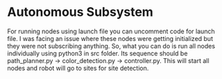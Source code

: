 # Autonomous Subsystem

For running nodes using launch file you can uncomment code for launch file. I was facing an issue where these nodes were getting initialized but they were not subscribing anything.
So, what you can do is run all nodes individually using python3 in src folder. Its sequence should be path_planner.py -> color_detection.py -> controller.py.
This will start all nodes and robot will go to sites for site detection.
